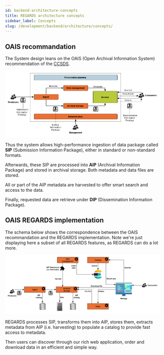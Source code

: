 ```yaml
---
id: backend-architecture-concepts
title: REGARDS architecture concepts
sidebar_label: Concepts
slug: /development/backend/architecture/concepts/
---
```


## OAIS recommandation

The System design leans on the OAIS (Open Archival Information System) recommendation of the [CCSDS](https://public.ccsds.org).

![](/schemas/architecture/oais.png)

Thus the system allows high-performance ingestion of data package called **SIP** (Submission Information Package), either in standard or non-standard formats.

Afterwards, these SIP are processed into **AIP** (Archival Information Package) and stored in archival storage. Both metadata and data files are stored.

All or part of the AIP metadata are harvested to offer smart search and access to the data.

Finally, requested data are retrieve under **DIP** (Dissemination Information Package).

## OAIS REGARDS implementation

The schema below shows the correspondence between the OAIS recommandation and the REGARDS implementation. Note we're just displaying here a subset of all REGARDS features, as REGARDS can do a lot more.

![](/schemas/architecture/overview_regards_oais.png)

REGARDS processes SIP, transforms them into AIP, stores them, extracts metadata from AIP (i.e. harvesting) to populate a catalog to provide fast access to metadata.

Then users can discover through our rich web application, order and download data in an efficient and simple way.
